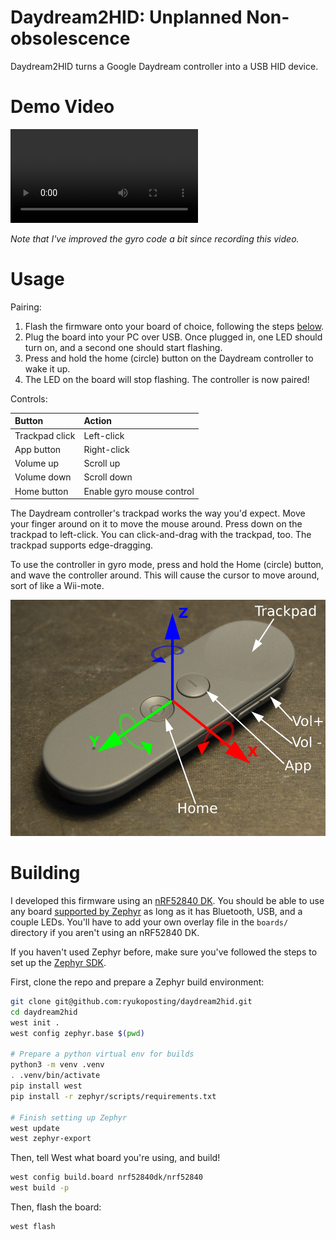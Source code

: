 # Daydream2HID: Unplanned Non-obsolescence

Daydream2HID turns a Google Daydream controller into a USB HID device.

# Demo Video

![Daydream2HID demo video](https://hardfault.life/public/daydream-controller/demo.webm)

*Note that I've improved the gyro code a bit since recording this video.*

# Usage

Pairing:

1. Flash the firmware onto your board of choice, following the steps [below](#building).
2. Plug the board into your PC over USB. Once plugged in, one LED should turn
   on, and a second one should start flashing.
3. Press and hold the home (circle) button on the Daydream controller to wake it
   up.
4. The LED on the board will stop flashing. The controller is now paired!

Controls:

| Button | Action |
|:------ |:------ |
| Trackpad click | Left-click |
| App button | Right-click |
| Volume up | Scroll up |
| Volume down | Scroll down |
| Home button | Enable gyro mouse control |

The Daydream controller's trackpad works the way you'd expect. Move your finger
around on it to move the mouse around. Press down on the trackpad to left-click.
You can click-and-drag with the trackpad, too. The trackpad supports
edge-dragging.

To use the controller in gyro mode, press and hold the Home (circle) button,
and wave the controller around. This will cause the cursor to move around, sort
of like a Wii-mote.

![Picture of the Daydream controller with buttons labeling each button and the gyro axes](/misc/controller-axis.png)

# Building

I developed this firmware using an [nRF52840 DK]. You should be able to use any
board [supported by Zephyr] as long as it has Bluetooth, USB, and a couple
LEDs. You'll have to add your own overlay file in the `boards/` directory if
you aren't using an nRF52840 DK.

If you haven't used Zephyr before, make sure you've followed the steps to set up
the [Zephyr SDK].

First, clone the repo and prepare a Zephyr build environment:

```bash
git clone git@github.com:ryukoposting/daydream2hid.git
cd daydream2hid
west init .
west config zephyr.base $(pwd)

# Prepare a python virtual env for builds
python3 -m venv .venv
. .venv/bin/activate
pip install west
pip install -r zephyr/scripts/requirements.txt

# Finish setting up Zephyr
west update
west zephyr-export
```
Then, tell West what board you're using, and build!

```bash
west config build.board nrf52840dk/nrf52840
west build -p
```

Then, flash the board:

```bash
west flash
```

[Zephyr SDK]: https://docs.zephyrproject.org/latest/develop/getting_started/index.html#install-the-zephyr-sdk
[supported by Zephyr]: https://docs.zephyrproject.org/latest/boards/index.html#
[nRF52840 DK]: https://docs.zephyrproject.org/latest/boards/nordic/nrf52840dk/doc/index.html

